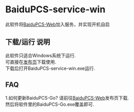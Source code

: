 # BaiduPCS-service-win
此软件将[BaiduPCS-Web](https://github.com/liuzhuoling2011/baidupcs-web)加入服务，并实现开机自启

## 下载/运行 说明
此软件只适合Windows系统下运行.  
可直接在[发布页](https://github.com/JamesHoi/BaiduPCS-service-win/releases)下载使用.  
下载后打开BaiduPCS-service-win.exe运行.  

## FAQ
1.如何更新BaiduPCS-Go?
请前往[BaiduPCS-Web](https://github.com/liuzhuoling2011/baidupcs-web/releases)发布页下载.  
然后将软件里的BaiduPCS-Go.exe覆盖即可.
